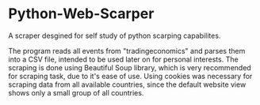 # Python-Web-Scarper
A scraper desgined for self study of python scarping capabilites.

The program reads all events from "tradingeconomics" and parses them into a CSV file, intended to be used later on for personal interests.
The scraping is done using Beautiful Soup library, which is very recommended for scraping task, due to it's ease of use.
Using cookies was necessary for scraping data from all available countries, since the default website view shows only a small group of all countries.
